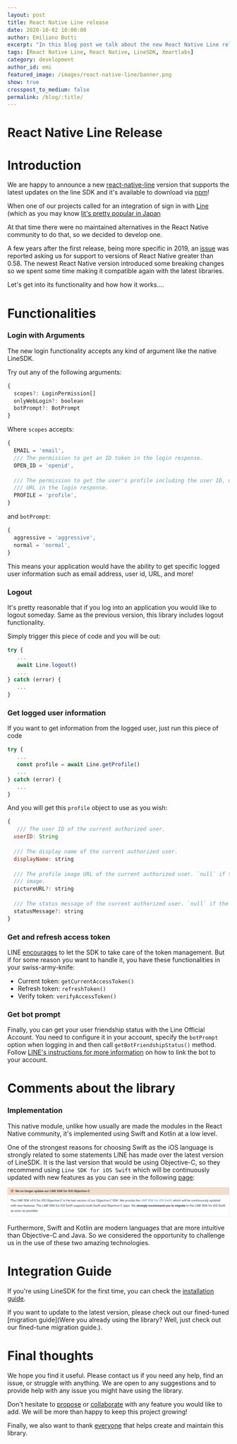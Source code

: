 ```yaml
---
layout: post
title: React Native Line release
date: 2020-10-02 10:00:00
author: Emiliano Botti
excerpt: "In this blog post we talk about the new React Native Line release!"
tags: [React Native Line, React Native, LineSDK, Xmartlabs]
category: development
author_id: emi
featured_image: /images/react-native-line/banner.png
show: true
crosspost_to_medium: false
permalink: /blog/:title/
---
```


# React Native Line Release

# Introduction

We are happy to announce a new [react-native-line](https://github.com/xmartlabs/react-native-line) version that supports the latest updates on the line SDK and it's available to download via [npm](https://www.npmjs.com/package/@xmartlabs/react-native-line)!


When one of our projects called  for an integration of sign in with [Line](https://line.me/en/) (which as you may know [lit's pretty popular in Japan](https://www.statista.com/statistics/735063/japan-number-of-line-users/#:~:text=Number%20of%20LINE%20users%20in%20Japan%202016%2D2021&text=In%202016%2C%20approximately%2045.5%20million,58.5%20million%20users%20in%202021.)

At that time there were no maintained alternatives in the React Native community to do that, so we decided to develop one.

A few years after the first release, being more specific in 2019, an [issue](https://github.com/xmartlabs/react-native-line/issues/31) was reported asking us for support to versions of React Native greater than 0.58.
The newest React Native version introduced some breaking changes so we spent some time making it compatible again with the latest libraries.

Let's get into its functionality and how how it works....

# Functionalities

### Login with Arguments

The new login functionality accepts any kind of argument like the native LineSDK.

Try out any of the following arguments:

```jsx
{
  scopes?: LoginPermission[]
  onlyWebLogin?: boolean
  botPrompt?: BotPrompt
}
```

Where `scopes` accepts:

```jsx
{
  EMAIL = 'email',
  /// The permission to get an ID token in the login response.
  OPEN_ID = 'openid',

  /// The permission to get the user's profile including the user ID, display name, and the profile image
  /// URL in the login response.
  PROFILE = 'profile',
}
```

and `botPrompt`:

```jsx
{
  aggressive = 'aggressive',
  normal = 'normal',
}
```

This means your application would have the ability to get specific logged user information such as email address, user id, URL, and more!

### Logout

It's pretty reasonable that if you log into an application you would like to logout someday. Same as the previous version, this library includes logout functionality.

Simply trigger this piece of code and you will be out:

```jsx
try {
   ...
   await Line.logout()
   ...
} catch (error) {
   ...
}
```

### Get logged user information

If you want to get information from the logged user, just run this piece of code

```jsx
try {
   ...
   const profile = await Line.getProfile()
   ...
} catch (error) {
   ...
}
```

And you will get this `profile` object to use as you wish:

```jsx
{
   /// The user ID of the current authorized user.
  userID: String

  /// The display name of the current authorized user.
  displayName: string

  /// The profile image URL of the current authorized user. `null` if the user has not set a profile
  /// image.
  pictureURL?: string

  /// The status message of the current authorized user. `null` if the user has not set a status message.
  statusMessage?: string
}
```

### Get and refresh access token

LINE [encourages](https://developers.line.biz/en/docs/android-sdk/managing-access-tokens/#refresh-token) to let the SDK to take care of the token management. But if for some reason you want to handle it, you have these functionalities in your swiss-army-knife:

- Current token: `getCurrentAccessToken()`
- Refresh token: `refreshToken()`
- Verify token: `verifyAccessToken()`

### Get bot prompt

Finally, you can get your user friendship status with the Line Official Account. You need to configure it in your account, specify the `botPrompt` option when logging in and then call `getBotFriendshipStatus()` method.
Follow [LINE's instructions for more information](https://developers.line.biz/en/docs/line-login/link-a-bot/) on how to link the bot to your account.

# Comments about the library

### Implementation

This native module, unlike how usually are made the modules in the React Native community, it's implemented using Swift and Kotlin at a low level.

One of the strongest reasons for choosing Swift as the iOS language is strongly related to some statements LINE has made over the latest version of LineSDK. It is the last version that would be using Objective-C, so they recommend using `Line SDK for iOS Swift` which will be  continuously updated with new features as you can see in the following [page](https://developers.line.biz/en/docs/ios-sdk/objective-c/overview/):

<img src="/images/react-native-line/migrate.png" alt="deprecation advertisement" >

Furthermore, Swift and Kotlin are modern languages that are more intuitive than Objective-C and Java. So we considered the opportunity to challenge us in the use of these two amazing technologies.

# Integration Guide

If you're using LineSDK for the first time, you can check the [installation guide](https://github.com/xmartlabs/react-native-line#installation).

If you want to update to the latest version, please check out our fined-tuned [migration guide](Were you already using the library? Well, just check out our fined-tune migration guide.).

# Final thoughts

We hope you find it useful. Please contact us if you need any help, find an issue, or struggle with anything.  We are open to any suggestions and to provide help with any issue you might have using the library.

Don't hesitate to [propose](https://github.com/xmartlabs/react-native-line/issues) or [collaborate](https://github.com/xmartlabs/react-native-line/pulls) with any feature you would like to add. We will be more than happy to keep this project growing!

Finally, we also want to thank [everyone](https://github.com/xmartlabs/react-native-line#contributors) that helps create and maintain this library.
